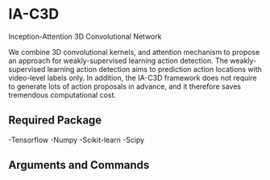 # IA-C3D
Inception-Attention 3D Convolutional Network

We combine 3D convolutional kernels, and attention mechanism to propose an approach for weakly-supervised learning action detection. The weakly-supervised learning action detection aims to prediction action locations with video-level labels only. In addition, the IA-C3D framework does not require to generate lots of action proposals in advance, and it therefore saves tremendous computational cost.

## Required Package
-Tensorflow
-Numpy
-Scikit-learn
-Scipy

## Arguments and Commands
